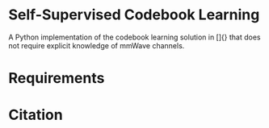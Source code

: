 # Self-Supervised Codebook Learning

A Python implementation of the codebook learning solution in []{} that does not require explicit knowledge of mmWave channels.

# Requirements


# Citation
